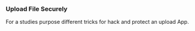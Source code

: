 ### Upload File Securely

For a studies purpose different tricks for hack and protect an upload App.
